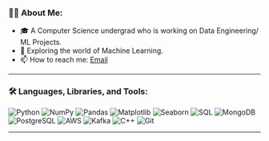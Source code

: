 ### 🧑‍💻 About Me:
- 🎓 A Computer Science undergrad who is working on Data Engineering/ ML Projects.
- 🌱 Exploring the world of Machine Learning.
- 📫 How to reach me: [Email](mailto:dobromirvelkov@gmail.com)

---

### 🛠️ Languages, Libraries, and Tools:
![Python](https://img.shields.io/badge/-Python-000?&logo=Python)
![NumPy](https://img.shields.io/badge/-NumPy-000?&logo=NumPy)
![Pandas](https://img.shields.io/badge/-Pandas-000?&logo=Pandas)
![Matplotlib](https://img.shields.io/badge/-Matplotlib-000?&logo=Matplotlib)
![Seaborn](https://img.shields.io/badge/-Seaborn-000?&logo=Seaborn)
![SQL](https://img.shields.io/badge/-SQL-000?&logo=MySQL)
![MongoDB](https://img.shields.io/badge/-MongoDB-47A248?&logo=MongoDB&)
![PostgreSQL](https://img.shields.io/badge/-PostgreSQL-000?&logo=PostgreSQL)
![AWS](https://img.shields.io/badge/-AWS-232F3E?&logo=Amazon-AWS)
![Kafka](https://img.shields.io/badge/-Kafka-000?&logo=Apache-Kafka)
![C++](https://img.shields.io/badge/-C++-00599C?&logo=c%2B%2B)
![Git](https://img.shields.io/badge/-Git-000?&logo=Git)

---




